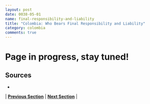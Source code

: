 ```yaml
---
layout: post
date: 0038-05-01
name: final-responsibility-and-liability
title: "Colombia: Who Bears Final Responsibility and Liability"
category: colombia
comments: true
---
```


# Page in progress, stay tuned!

Sources
-- 
- 

| **[Previous Section]( https://neo-project.github.io/global-blockchain-compliance-hub//colombia/colombia-privacy-and-data-protection.html)** | **[Next Section]( https://neo-project.github.io/global-blockchain-compliance-hub//colombia/colombia-smart-contracts.html)** |
